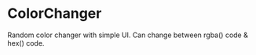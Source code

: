 # ColorChanger
Random color changer with simple UI. Can change between rgba() code &amp; hex() code.
